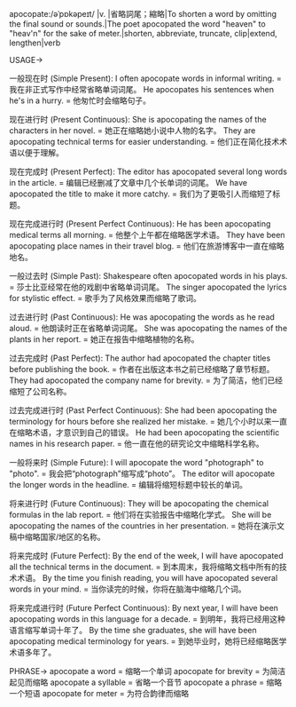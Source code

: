 apocopate:/əˈpɒkəpeɪt/ |v. |省略詞尾；縮略|To shorten a word by omitting the final sound or sounds.|The poet apocopated the word "heaven" to "heav'n" for the sake of meter.|shorten, abbreviate, truncate, clip|extend, lengthen|verb


USAGE->

一般现在时 (Simple Present):
I often apocopate words in informal writing. = 我在非正式写作中经常省略单词词尾。
He apocopates his sentences when he's in a hurry. = 他匆忙时会缩略句子。


现在进行时 (Present Continuous):
She is apocopating the names of the characters in her novel. = 她正在缩略她小说中人物的名字。
They are apocopating technical terms for easier understanding. = 他们正在简化技术术语以便于理解。


现在完成时 (Present Perfect):
The editor has apocopated several long words in the article. = 编辑已经删减了文章中几个长单词的词尾。
We have apocopated the title to make it more catchy. = 我们为了更吸引人而缩短了标题。


现在完成进行时 (Present Perfect Continuous):
He has been apocopating medical terms all morning. = 他整个上午都在缩略医学术语。
They have been apocopating place names in their travel blog. = 他们在旅游博客中一直在缩略地名。


一般过去时 (Simple Past):
Shakespeare often apocopated words in his plays. = 莎士比亚经常在他的戏剧中省略单词词尾。
The singer apocopated the lyrics for stylistic effect. = 歌手为了风格效果而缩略了歌词。


过去进行时 (Past Continuous):
He was apocopating the words as he read aloud. = 他朗读时正在省略单词词尾。
She was apocopating the names of the plants in her report. = 她正在报告中缩略植物的名称。


过去完成时 (Past Perfect):
The author had apocopated the chapter titles before publishing the book. = 作者在出版这本书之前已经缩略了章节标题。
They had apocopated the company name for brevity. = 为了简洁，他们已经缩短了公司名称。


过去完成进行时 (Past Perfect Continuous):
She had been apocopating the terminology for hours before she realized her mistake. = 她几个小时以来一直在缩略术语，才意识到自己的错误。
He had been apocopating the scientific names in his research paper. = 他一直在他的研究论文中缩略科学名称。


一般将来时 (Simple Future):
I will apocopate the word "photograph" to "photo". = 我会把“photograph”缩写成“photo”。
The editor will apocopate the longer words in the headline. = 编辑将缩短标题中较长的单词。


将来进行时 (Future Continuous):
They will be apocopating the chemical formulas in the lab report. = 他们将在实验报告中缩略化学式。
She will be apocopating the names of the countries in her presentation. = 她将在演示文稿中缩略国家/地区的名称。


将来完成时 (Future Perfect):
By the end of the week, I will have apocopated all the technical terms in the document. = 到本周末，我将缩略文档中所有的技术术语。
By the time you finish reading, you will have apocopated several words in your mind. = 当你读完的时候，你将在脑海中缩略几个词。


将来完成进行时 (Future Perfect Continuous):
By next year, I will have been apocopating words in this language for a decade. = 到明年，我将已经用这种语言缩写单词十年了。
By the time she graduates, she will have been apocopating medical terminology for years. = 到她毕业时，她将已经缩略医学术语多年了。



PHRASE->
apocopate a word = 缩略一个单词
apocopate for brevity = 为简洁起见而缩略
apocopate a syllable = 省略一个音节
apocopate a phrase = 缩略一个短语
apocopate for meter = 为符合韵律而缩略
